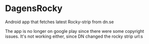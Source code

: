 DagensRocky
===========

Android app that fetches latest Rocky-strip from dn.se

The app is no longer on google play since there were some copyright issues. It's not working either, since DN changed the rocky strip url:s
